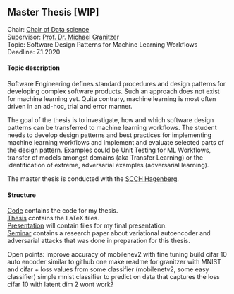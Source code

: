 ## Master Thesis [WIP]

Chair: [Chair of Data science](http://www.fim.uni-passau.de/en/data-science/)  
Supervisor: [Prof. Dr. Michael Granitzer](http://www.fim.uni-passau.de/en/media-computer-science/team/)  
Topic: Software Design Patterns for Machine Learning Workflows  
Deadline: 7.1.2020

 #### Topic description
 Software Engineering defines standard procedures and design patterns for developing complex software products. Such an approach does not exist for machine learning yet. Quite contrary, machine learning is most often driven in an ad-hoc, trial and error manner.

The goal of the thesis is to investigate, how and which software design patterns can be transferred to machine learning workflows. The student needs to develop design patterns and best practices for implementing machine learning workflows and implement and evaluate selected parts of the design pattern. Examples could be Unit Testing for ML Workflows, transfer of models amongst domains (aka Transfer Learning) or the identification of extreme, adversarial examples (adversarial learning).

The master thesis is conducted with the [SCCH Hagenberg](https://www.scch.at/en/news).

#### Structure
[Code](https://github.com/LorenzHW/Master-Thesis/tree/master/Code) contains the code for my thesis.  
[Thesis](https://github.com/LorenzHW/Master-Thesis/tree/master/Thesis) contains the LaTeX files.  
[Presentation](https://github.com/LorenzHW/Master-Thesis/tree/master/Presentation) will contain files for my final presentation.  
[Seminar](https://github.com/LorenzHW/Master-Thesis/tree/master/Seminar) contains a research paper about variational
autoencoder and adversarial attacks that was done in preparation for this thesis.  


Open points:
improve accuracy of mobilenev2 with fine tuning
build cifar 10 auto encoder similar to github one
make readme for granitzer with MNIST and cifar + loss values from some classifier (mobilenetv2, some easy classifier)
simple mnist classifier to predict on data that captures the loss
cifar 10 with latent dim 2 wont work?

